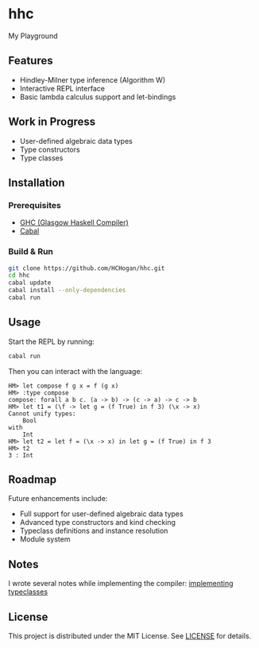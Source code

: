 # hhc

My Playground

## Features

- Hindley-Milner type inference (Algorithm W)
- Interactive REPL interface
- Basic lambda calculus support and let-bindings

## Work in Progress

- User-defined algebraic data types
- Type constructors
- Type classes

## Installation

### Prerequisites

- [GHC (Glasgow Haskell Compiler)](https://www.haskell.org/ghc/)
- [Cabal](https://www.haskell.org/cabal/)

### Build & Run

```bash
git clone https://github.com/HCHogan/hhc.git
cd hhc
cabal update
cabal install --only-dependencies
cabal run
```

## Usage

Start the REPL by running:

```bash
cabal run
```

Then you can interact with the language:

```text
HM> let compose f g x = f (g x)
HM> :type compose
compose: forall a b c. (a -> b) -> (c -> a) -> c -> b
HM> let t1 = (\f -> let g = (f True) in f 3) (\x -> x)
Cannot unify types:
    Bool
with
    Int
HM> let t2 = let f = (\x -> x) in let g = (f True) in f 3
HM> t2
3 : Int
```

## Roadmap

Future enhancements include:

- Full support for user-defined algebraic data types
- Advanced type constructors and kind checking
- Typeclass definitions and instance resolution
- Module system

## Notes

I wrote several notes while implementing the compiler:
[implementing typeclasses](./docs/typeclass.md)

## License

This project is distributed under the MIT License. See [LICENSE](LICENSE) for details.
